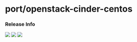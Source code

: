 # port/openstack-cinder-centos

### Release Info
[![](https://images.microbadger.com/badges/version/port/openstack-cinder-centos.svg)](http://microbadger.com/images/port/openstack-cinder-centos "Image info @ microbadger.com")
[![](https://images.microbadger.com/badges/image/port/openstack-cinder-centos.svg)](http://microbadger.com/images/port/openstack-cinder-centos "Image info @ microbadger.com")
[![](https://images.microbadger.com/badges/commit/port/openstack-cinder-centos.svg)](http://microbadger.com/images/port/openstack-cinder-centos "Image info @ microbadger.com")
